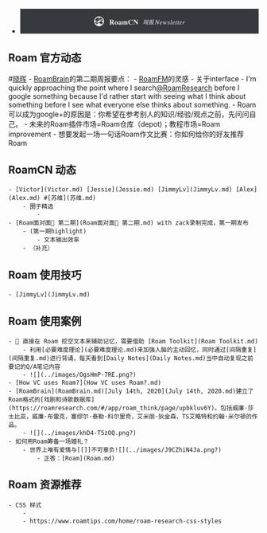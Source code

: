 - ![](../images/hurH4aFAeC.png?) 

## Roam 官方动态
    
#[晓晖](晓晖.md)
    - [RoamBrain](RoamBrain.md)的第二期周报要点：
    - [RoamFM](RoamFM.md)的灵感
        - 关于interface
            - I'm quickly approaching the point where I search[@RoamResearch](https://twitter.com/RoamResearch) before I google something because I'd rather start with seeing what I think about something before I see what everyone else thinks about something.
            - Roam可以成为google+的原因是：你希望在参考别人的知识/经验/观点之前，先问问自己。
            - 未来的Roam插件市场=Roam仓库（depot)；教程市场=Roam improvement
            - 想要发起一场一句话Roam作文比赛：你如何给你的好友推荐Roam

## RoamCN 动态
    - [Victor](Victor.md) [Jessie](Jessie.md) [JimmyLv](JimmyLv.md) [Alex](Alex.md) #[苏维](苏维.md)
        - 圈子精选
            - 
    - [Roam面对面🍜 第二期](Roam面对面🍜 第二期.md) with zack录制完成，第一期发布
        - (第一期highlight)
            - 文本输出效率
        - （补充）

## Roam 使用技巧
    - [JimmyLv](JimmyLv.md)

## Roam 使用案例
    - 🧠 直接在 Roam 挖空文本来辅助记忆，需要借助 [Roam Toolkit](Roam Toolkit.md) 
        - 利用[必要难度理论](必要难度理论.md)来加强人脑的主动回忆，同时通过[间隔重复](间隔重复.md)进行背诵，每天看到[Daily Notes](Daily Notes.md)当中自动复现之前要记的Q/A笔记内容
        - ![](../images/OgsHmP-7RE.png?)
    - [How VC uses Roam?](How VC uses Roam?.md)
    - [RoamBrain](RoamBrain.md)[July 14th, 2020](July 14th, 2020.md)建立了Roam格式的[戏剧和诗歌数据库](https://roamresearch.com/#/app/roam_think/page/upbkluv6Y)。包括威廉·莎士比亚，威廉·布雷克，塞缪尔·泰勒·科尔里奇，艾米丽·狄金森，TS艾略特和约翰·米尔顿的作品。
        - ![](../images/khD4-T5zOQ.png?)
    - 如何用Roam筹备一场婚礼？
        - 世界上唯有爱情与[[]]不可辜负![](../images/J9CZhiN4Ja.png?)
            - 正答：[Roam](Roam.md)

## Roam 资源推荐
    - CSS 样式
        - 
        - https://www.roamtips.com/home/roam-research-css-styles
